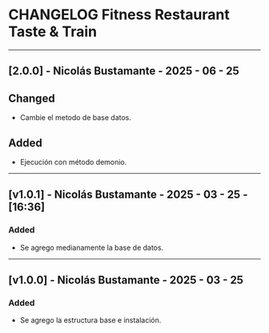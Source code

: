 # CHANGELOG Fitness Restaurant Taste & Train
---

## [2.0.0] - Nicolás Bustamante - 2025 - 06 - 25
## Changed

- Cambie el metodo de base datos.

## Added

- Ejecución con método demonio.

---

## [v1.0.1] - Nicolás Bustamante - 2025 - 03 - 25 - [16:36]
### Added

- Se agrego medianamente la base de datos.

---
## [v1.0.0] - Nicolás Bustamante - 2025 - 03 - 25
### Added

- Se agrego la estructura base e instalación.